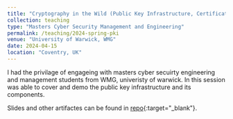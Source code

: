 ```yaml
---
title: "Cryptography in the Wild (Public Key Infrastructure, Certificates)"
collection: teaching
type: "Masters Cyber Security Management and Engineering"
permalink: /teaching/2024-spring-pki
venue: "University of Warwick, WMG"
date: 2024-04-15
location: "Coventry, UK"
---
```


I had the privilage of engageing with masters cyber secuirty engineering and management students from WMG, univeristy of warwick. In this session was able to cover and demo the public key infrastructure and its components. 

Slides and other artifactes can be found in [repo](https://github.com/the-ancient-one/pki_talk){:target="_blank"}.